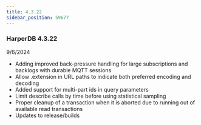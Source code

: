 ```yaml
---
title: 4.3.22
sidebar_position: 59677
---
```


### HarperDB 4.3.22
9/6/2024

* Adding improved back-pressure handling for large subscriptions and backlogs with durable MQTT sessions
* Allow .extension in URL paths to indicate both preferred encoding and decoding
* Added support for multi-part ids in query parameters
* Limit describe calls by time before using statistical sampling
* Proper cleanup of a transaction when it is aborted due to running out of available read transactions
* Updates to release/builds